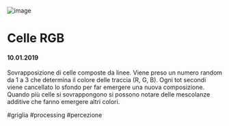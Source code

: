 ![image](https://github.com/KeremTurkyilmaz/TypeMismatchSketches/blob/master/Celle%20RGB/image/CelleRGB.png)

# Celle RGB

#### 10.01.2019

Sovrapposizione di celle composte da linee. Viene preso un numero random da 1 a 3 che determina il colore delle traccia (R, G, B). Ogni tot secondi viene cancellato lo sfondo per far emergere una nuova composizione. Quando più celle si sovrappongono si possono notare delle mescolanze additive che fanno emergere altri colori. 

\#griglia \#processing \#percezione 
